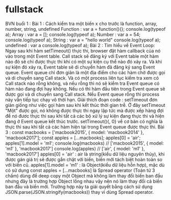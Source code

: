 # fullstack
BVN buổi 1 :
Bài 1 :
Cách kiểm tra một biến x cho trước là function, array, number, string, undefined
Function : var a = function(){};
            console.log(typeof a);
Array : var a = [];
         console.log(typeof a);
Number : var a = 54;
          console.log(typeof a);
String : var a = "hello world"
          console.log(typeof a);
undefined :  var a
              console.log(typeof a);
Bài 2 :
Tìm hiểu về Event Loop: 
      Ngay sau khi hàm setTimeout() thực thi, browser đặt hàm callback của nó vào trong một Event table. Call stack sẽ đăng ký với Event table một hàm nào đó sẽ chỉ được thực thi khi có một sự kiện cụ thể nào đó xảy ra. Và khi sự kiện đó xảy ra, Event table sẽ di chuyển hàm đã đăng ký sang Event queue. Event queue chỉ đơn giản là một địa điểm cho các hàm chờ được gọi và di chuyển sang Call stack. Và có một process liên tục kiểm tra xem có Call stack nào rỗng không, và nếu rỗng thì nó sẽ kiểm tra Event queue có hàm nào đang đợi hay không. Nếu có thì hàm đầu tiên trong Event queue sẽ được gọi và di chuyển sang Call stack. Nếu Event queue rỗng thì process này vẫn tiếp tục chạy vô thời hạn.
Giải thích đoạn code :
      setTimeout đơn giản giống như việc gọi hàm sau khi kết thúc thời gian trễ. Ở đây setTimeout "Một" được gọi, nó không được thực thi ngay lập tức mà được xếp hàng đợi để nó đươc thực thi sau khi tất cả các bộ xử lý sự kiện đang thực thi và hiện đang ở Event queue kết thúc trước. setTimeout(){, 0} về cơ bản có nghĩa là thực thi sau khi tất cả các hàm hiện tại trong Event queue được thực thi. 
Bài 3 :
const macbooks = ['macbook2015', { model: 'macbook2014' }, 'macbook2017'];
const apples = [...macbooks];
apples[0] = 'air';
apples[1].model = 'm1';
console.log(macbooks) // ['macbook2015', { model: 'm1' }, 'macbook2017']
console.log(apples) // ['air', { model: 'm1' }, 'macbook2017']
apples[0] = 'air' : air là string(kiểu dữ liệu nguyên thủy), khi được gán giá trị sẽ được gắn chặt với biến, biến mới tách biệt hoàn toàn so với biến cũ.
apples[1].model = 'm1' : là Object(kiểu dữ liệu hỗn hợp), mặc dù có sử dụng const apples = [...macbooks] là Spread operator (Toán tử 3 chấm) dùng để deep copy một Object mà không làm thay đổi biến ban đầu nhưng đây là trường hợp Object lồng nhau vậy nên nó làm thay đổi cả biến ban đầu và biến mới. Trường hợp này ta giải quyết bằng cách sử dụng JSON.parse(JSON.stringify(macbooks)) thay vì dùng Spread operator.






